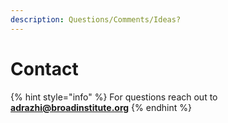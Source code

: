 ```yaml
---
description: Questions/Comments/Ideas?
---
```


# Contact

{% hint style="info" %}
For questions reach out to **adrazhi@broadinstitute.org**
{% endhint %}



